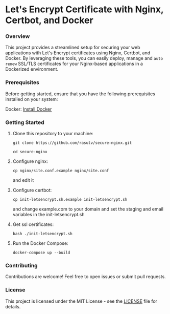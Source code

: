 # Let's Encrypt Certificate with Nginx, Certbot, and Docker
### Overview
This project provides a streamlined setup for securing your web applications with Let's Encrypt certificates using Nginx, Certbot, and Docker. By leveraging these tools, you can easily deploy, manage and `auto renew` SSL/TLS certificates for your Nginx-based applications in a Dockerized environment.

### Prerequisites
Before getting started, ensure that you have the following prerequisites installed on your system:

Docker: [Install Docker](https://docs.docker.com/engine/install/)

### Getting Started
1. Clone this repository to your machine:

   ```
   git clone https://github.com/rasulv/secure-nginx.git
   ```
   ```
   cd secure-nginx
   ```
2. Configure nginx:
    ```
    cp nginx/site.conf.example nginx/site.conf
    ```
    and edit it

3. Configure certbot:
    ```
    cp init-letsencrypt.sh.example init-letsencrypt.sh
    ```
    and change example.com to your domain and set the staging and email variables in the init-letsencrypt.sh

4. Get ssl certificates:
   ```
   bash ./init-letsencrypt.sh
   ```
5. Run the Docker Compose:
    ```
    docker-compose up --build
    ```

### Contributing
Contributions are welcome! Feel free to open issues or submit pull requests.


### License
This project is licensed under the MIT License - see the [LICENSE](https://github.com/rasulv/secure-nginx/blob/main/LICENSE) file for details.